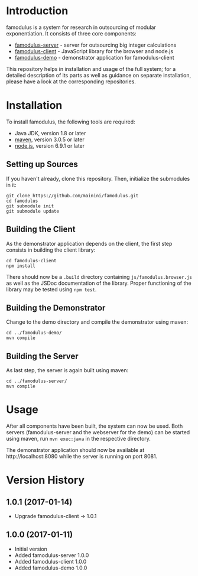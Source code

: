 # Introduction

famodulus is a system for research in outsourcing of modular exponentiation. It consists of three core components:

* [famodulus-server](https://github.com/mainini/famodulus-server) - server for outsourcing big integer calculations
* [famodulus-client](https://github.com/mainini/famodulus-client) - JavaScript library for the browser and node.js
* [famodulus-demo](https://github.com/mainini/famodulus-demo) - demonstrator application for famodulus-client

This repository helps in installation and usage of the full system; for a detailed description of its parts as well
as guidance on separate installation, please have a look at the corresponding repositories.

# Installation

To install famodulus, the following tools are required:

* Java JDK, version 1.8 or later
* [maven](https://maven.apache.org), version 3.0.5 or later
* [node.js](https://nodejs.org), version 6.9.1 or later

## Setting up Sources

If you haven't already, clone this repository. Then, initialize the submodules in it:

    git clone https://github.com/mainini/famodulus.git
    cd famodulus
    git submodule init
    git submodule update

## Building the Client

As the demonstrator application depends on the client, the first step consists in building the client library:

    cd famodulus-client
    npm install

There should now be a `.build` directory containing `js/famodulus.browser.js` as well as the JSDoc documentation
of the library. Proper functioning of the library  may be tested using `npm test`.

## Building the Demonstrator

Change to the demo directory and compile the demonstrator using maven:

    cd ../famodulus-demo/
    mvn compile

## Building the Server

As last step, the server is again built using maven:

    cd ../famodulus-server/
    mvn compile

# Usage

After all components have been built, the system can now be used. Both servers (famodulus-server and the webserver for the demo) can be started using maven, run `mvn exec:java` in the respective directory.

The demonstrator application should now be available at http://localhost:8080 while the server is running on port 8081.

# Version History

## 1.0.1 (2017-01-14)

* Upgrade famodulus-client -> 1.0.1

## 1.0.0 (2017-01-11)

* Initial version
* Added famodulus-server 1.0.0
* Added famodulus-client 1.0.0
* Added famodulus-demo 1.0.0
